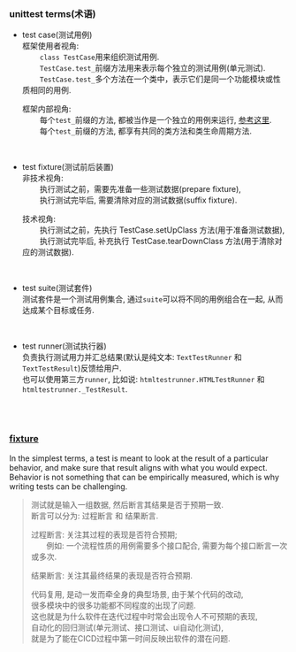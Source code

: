 ### unittest terms(术语)
- test case(测试用例)  
  框架使用者视角:  
  &nbsp; &nbsp; &nbsp; &nbsp; `class TestCase`用来组织测试用例.  
  &nbsp; &nbsp; &nbsp; &nbsp; `TestCase.test_`前缀方法用来表示每个独立的测试用例(单元测试).  
  &nbsp; &nbsp; &nbsp; &nbsp; `TestCase.test_`多个方法在一个类中，表示它们是同一个功能模块或性质相同的用例.  
  
  框架内部视角:  
  &nbsp; &nbsp; &nbsp; &nbsp; 每个`test_`前缀的方法, 都被当作是一个独立的用例来运行, [参考这里](https://github.com/zhengtong0898/source-decode/blob/main/unittest/unittest-1.0/loader.py#L124).  
  &nbsp; &nbsp; &nbsp; &nbsp; 每个`test_`前缀的方法, 都享有共同的类方法和类生命周期方法.
  
&nbsp;  
- test fixture(测试前后装置)  
  非技术视角:   
  &nbsp; &nbsp; &nbsp; &nbsp; 执行测试之前，需要先准备一些测试数据(prepare fixture),   
  &nbsp; &nbsp; &nbsp; &nbsp; 执行测试完毕后, 需要清除对应的测试数据(suffix fixture).      
  
  技术视角:   
  &nbsp; &nbsp; &nbsp; &nbsp; 执行测试之前，先执行 TestCase.setUpClass 方法(用于准备测试数据),   
  &nbsp; &nbsp; &nbsp; &nbsp; 执行测试完毕后, 补充执行 TestCase.tearDownClass 方法(用于清除对应的测试数据).  
  
&nbsp;  
- test suite(测试套件)  
  测试套件是一个测试用例集合, 通过`suite`可以将不同的用例组合在一起, 从而达成某个目标或任务.   
  
&nbsp;  
- test runner(测试执行器)   
  负责执行测试用力并汇总结果(默认是纯文本: `TextTestRunner` 和 `TextTestResult`)反馈给用户.    
  也可以使用第三方`runner`, 比如说: `htmltestrunner.HTMLTestRunner` 和 `htmltestrunner._TestResult`.
  
&nbsp;  
&nbsp;  
### [fixture](https://docs.pytest.org/en/stable/fixture.html#what-fixtures-are)
In the simplest terms, a test is meant to look at the result of a particular behavior, and make sure that result aligns with what you would expect. Behavior is not something that can be empirically measured, which is why writing tests can be challenging.  
> 测试就是输入一组数据, 然后断言其结果是否于预期一致.  
> 断言可以分为: 过程断言 和 结果断言.  
> 
> 过程断言: 关注其过程的表现是否符合预期;      
> &nbsp; &nbsp; &nbsp; &nbsp;例如: 一个流程性质的用例需要多个接口配合, 需要为每个接口断言一次或多次.     
> 
> 结果断言: 关注其最终结果的表现是否符合预期.  
> 
> 代码复用, 是动一发而牵全身的典型场景, 由于某个代码的改动,   
> 很多模块中的很多功能都不同程度的出现了问题.  
> 这也就是为什么软件在迭代过程中时常会出现令人不可预期的表现,  
> 自动化的回归测试(单元测试、接口测试、ui自动化测试),  
> 就是为了能在CICD过程中第一时间反映出软件的潜在问题.  


